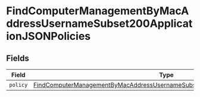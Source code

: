 # FindComputerManagementByMacAddressUsernameSubset200ApplicationJSONPolicies


## Fields

| Field                                                                                                                                                                                           | Type                                                                                                                                                                                            | Required                                                                                                                                                                                        | Description                                                                                                                                                                                     |
| ----------------------------------------------------------------------------------------------------------------------------------------------------------------------------------------------- | ----------------------------------------------------------------------------------------------------------------------------------------------------------------------------------------------- | ----------------------------------------------------------------------------------------------------------------------------------------------------------------------------------------------- | ----------------------------------------------------------------------------------------------------------------------------------------------------------------------------------------------- |
| `policy`                                                                                                                                                                                        | [FindComputerManagementByMacAddressUsernameSubset200ApplicationJSONPoliciesPolicy](../../models/operations/findcomputermanagementbymacaddressusernamesubset200applicationjsonpoliciespolicy.md) | :heavy_minus_sign:                                                                                                                                                                              | N/A                                                                                                                                                                                             |